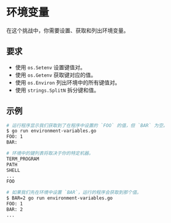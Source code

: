 # 环境变量

在这个挑战中，你需要设置、获取和列出环境变量。

## 要求

- 使用 `os.Setenv` 设置键值对。
- 使用 `os.Getenv` 获取键对应的值。
- 使用 `os.Environ` 列出环境中的所有键值对。
- 使用 `strings.SplitN` 拆分键和值。

## 示例

```sh
# 运行程序显示我们获取到了在程序中设置的 `FOO` 的值，但 `BAR` 为空。
$ go run environment-variables.go
FOO: 1
BAR:

# 环境中的键列表将取决于你的特定机器。
TERM_PROGRAM
PATH
SHELL
...
FOO

# 如果我们先在环境中设置 `BAR`，运行的程序会获取到那个值。
$ BAR=2 go run environment-variables.go
FOO: 1
BAR: 2
...
```
